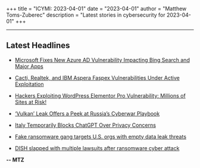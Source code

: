 +++
title = "ICYMI: 2023-04-01"
date = "2023-04-01"
author = "Matthew Toms-Zuberec"
description = "Latest stories in cybersecurity for 2023-04-01"
+++

---------------------------------------------------------------------------
## Latest Headlines
- [Microsoft Fixes New Azure AD Vulnerability Impacting Bing Search and Major Apps](https://thehackernews.com/2023/04/microsoft-fixes-new-azure-ad.html)

- [Cacti, Realtek, and IBM Aspera Faspex Vulnerabilities Under Active Exploitation](https://thehackernews.com/2023/04/cacti-realtek-and-ibm-aspera-faspex.html)

- [Hackers Exploiting WordPress Elementor Pro Vulnerability: Millions of Sites at Risk!](https://thehackernews.com/2023/04/hackers-exploiting-wordpress-elementor.html)

- [‘Vulkan’ Leak Offers a Peek at Russia’s Cyberwar Playbook](https://www.wired.com/story/vulkan-files-russia-security-roundup/)

- [Italy Temporarily Blocks ChatGPT Over Privacy Concerns](https://www.securityweek.com/italy-temporarily-blocks-chatgpt-over-privacy-concerns/)

- [Fake ransomware gang targets U.S. orgs with empty data leak threats](https://www.bleepingcomputer.com/news/security/fake-ransomware-gang-targets-us-orgs-with-empty-data-leak-threats/)

- [DISH slapped with multiple lawsuits after ransomware cyber attack](https://www.bleepingcomputer.com/news/security/dish-slapped-with-multiple-lawsuits-after-ransomware-cyber-attack/)

**-- MTZ**